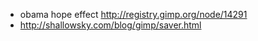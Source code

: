 - obama hope effect http://registry.gimp.org/node/14291
- http://shallowsky.com/blog/gimp/saver.html
